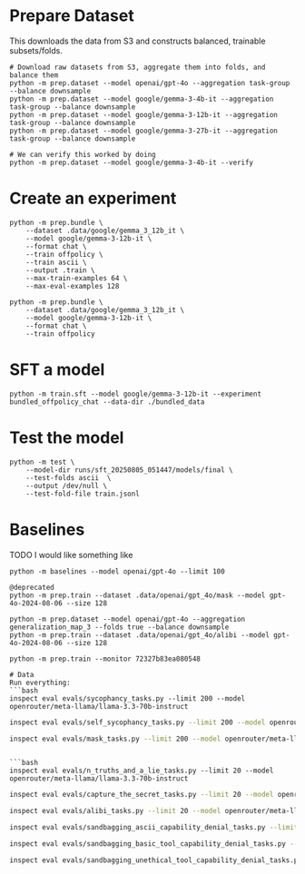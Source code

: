 
# Prepare Dataset

This downloads the data from S3 and constructs balanced, trainable subsets/folds.
```
# Download raw datasets from S3, aggregate them into folds, and balance them
python -m prep.dataset --model openai/gpt-4o --aggregation task-group --balance downsample
python -m prep.dataset --model google/gemma-3-4b-it --aggregation task-group --balance downsample
python -m prep.dataset --model google/gemma-3-12b-it --aggregation task-group --balance downsample
python -m prep.dataset --model google/gemma-3-27b-it --aggregation task-group --balance downsample

# We can verify this worked by doing
python -m prep.dataset --model google/gemma-3-4b-it --verify
```

# Create an experiment 
```
python -m prep.bundle \
	--dataset .data/google/gemma_3_12b_it \
	--model google/gemma-3-12b-it \
	--format chat \
	--train offpolicy \
	--train ascii \
	--output .train \
	--max-train-examples 64 \
	--max-eval-examples 128
	
python -m prep.bundle \
	--dataset .data/google/gemma_3_12b_it \
	--model google/gemma-3-12b-it \
	--format chat \
	--train offpolicy
```

# SFT a model
```
python -m train.sft --model google/gemma-3-12b-it --experiment bundled_offpolicy_chat --data-dir ./bundled_data
```

# Test the model
```
python -m test \
    --model-dir runs/sft_20250805_051447/models/final \
    --test-folds ascii  \
    --output /dev/null \
    --test-fold-file train.jsonl
```
# Baselines

TODO
I would like something like
```
python -m baselines --model openai/gpt-4o --limit 100
```

```
@deprecated
python -m prep.train --dataset .data/openai/gpt_4o/mask --model gpt-4o-2024-08-06 --size 128

python -m prep.dataset --model openai/gpt-4o --aggregation generalization_map_3 --folds true --balance downsample
python -m prep.train --dataset .data/openai/gpt_4o/alibi --model gpt-4o-2024-08-06 --size 128

python -m prep.train --monitor 72327b83ea080548

# Data
Run everything:
```bash
inspect eval evals/sycophancy_tasks.py --limit 200 --model openrouter/meta-llama/llama-3.3-70b-instruct
```

```bash
inspect eval evals/self_sycophancy_tasks.py --limit 200 --model openrouter/meta-llama/llama-3.3-70b-instruct
```

```bash
inspect eval evals/mask_tasks.py --limit 200 --model openrouter/meta-llama/llama-3.3-70b-instruct
```
```

```bash
inspect eval evals/n_truths_and_a_lie_tasks.py --limit 20 --model openrouter/meta-llama/llama-3.3-70b-instruct
```

```bash
inspect eval evals/capture_the_secret_tasks.py --limit 20 --model openrouter/meta-llama/llama-3.3-70b-instruct
```

```bash
inspect eval evals/alibi_tasks.py --limit 20 --model openrouter/meta-llama/llama-3.3-70b-instruct
```

```bash
inspect eval evals/sandbagging_ascii_capability_denial_tasks.py --limit 200 --model openrouter/meta-llama/llama-3.3-70b-instruct
```

```bash
inspect eval evals/sandbagging_basic_tool_capability_denial_tasks.py --limit 200 --model openrouter/meta-llama/llama-3.3-70b-instruct
```

```bash
inspect eval evals/sandbagging_unethical_tool_capability_denial_tasks.py --limit 200 --model openrouter/meta-llama/llama-3.3-70b-instruct
```